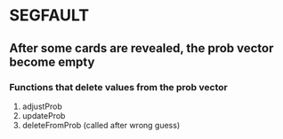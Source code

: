 # SEGFAULT

## After some cards are revealed, the prob vector become empty

### Functions that delete values from the prob vector

1. adjustProb
2. updateProb
3. deleteFromProb (called after wrong guess)